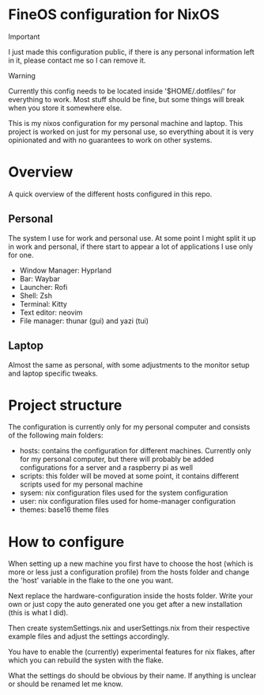 # FineOS configuration for NixOS

> [!IMPORTANT]  
> I just made this configuration public, if there is any personal information left in it, please contact me so I can remove it.

> [!WARNING]
> Currently this config needs to be located inside '$HOME/.dotfiles/' for everything to work.
> Most stuff should be fine, but some things will break when you store it somewhere else.

This is my nixos configuration for my personal machine and laptop. This project is worked on just for my personal use, so everything about it is very opinionated and with no guarantees to work on other systems. 

# Overview

A quick overview of the different hosts configured in this repo.

## Personal

The system I use for work and personal use. At some point I might split it up in work and personal, if there start to appear a lot of applications I use only for one.

- Window Manager: Hyprland
- Bar: Waybar
- Launcher: Rofi
- Shell: Zsh
- Terminal: Kitty
- Text editor: neovim
- File manager: thunar (gui) and yazi (tui)

## Laptop 

Almost the same as personal, with some adjustments to the monitor setup and laptop specific tweaks.

# Project structure
The configuration is currently only for my personal computer and consists of the following main folders:

- hosts: contains the configuration for different machines. Currently only for my personal computer, but there will probably be added configurations for a server and a raspberry pi as well
- scripts: this folder will be moved at some point, it contains different scripts used for my personal machine 
- sysem: nix configuration files used for the system configuration 
- user: nix configuration files used for home-manager configuration 
- themes: base16 theme files

# How to  configure

When setting up a new machine you first have to choose the host (which is more or less just a configuration profile) from the hosts folder and change the 'host' variable in the flake to the one you want.

Next replace the hardware-configuration inside the hosts folder. Write your own or just copy the auto generated one you get after a new installation (this is what I did). 

Then create systemSettings.nix and userSettings.nix from their respective example files and adjust the settings accordingly.

You have to enable the (currently) experimental features for nix flakes, after which you can rebuild the systen with the flake.

What the settings do should be obvious by their name. If anything is unclear or should be renamed let me know.
